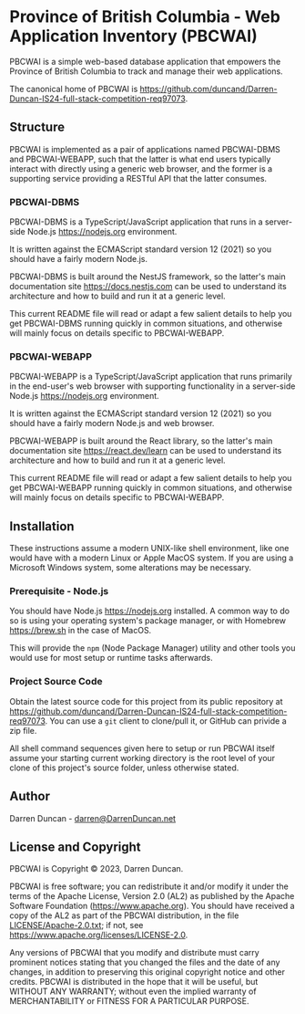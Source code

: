 # Province of British Columbia - Web Application Inventory (PBCWAI)

PBCWAI is a simple web-based database application that empowers the
Province of British Columbia to track and manage their web applications.

The canonical home of PBCWAI is
<https://github.com/duncand/Darren-Duncan-IS24-full-stack-competition-req97073>.

## Structure

PBCWAI is implemented as a pair of applications named PBCWAI-DBMS and
PBCWAI-WEBAPP, such that the latter is what end users typically interact
with directly using a generic web browser, and the former is a supporting
service providing a RESTful API that the latter consumes.

### PBCWAI-DBMS

PBCWAI-DBMS is a TypeScript/JavaScript application that runs in a
server-side Node.js <https://nodejs.org> environment.

It is written against the ECMAScript standard version 12 (2021) so you
should have a fairly modern Node.js.

PBCWAI-DBMS is built around the NestJS framework, so the latter's main
documentation site <https://docs.nestjs.com> can be used to understand its
architecture and how to build and run it at a generic level.

This current README file will read or adapt a few salient details to help
you get PBCWAI-DBMS running quickly in common situations, and otherwise
will mainly focus on details specific to PBCWAI-WEBAPP.

### PBCWAI-WEBAPP

PBCWAI-WEBAPP is a TypeScript/JavaScript application that runs primarily in
the end-user's web browser with supporting functionality in a server-side
Node.js <https://nodejs.org> environment.

It is written against the ECMAScript standard version 12 (2021) so you
should have a fairly modern Node.js and web browser.

PBCWAI-WEBAPP is built around the React library, so the latter's main
documentation site <https://react.dev/learn> can be used to understand its
architecture and how to build and run it at a generic level.

This current README file will read or adapt a few salient details to help
you get PBCWAI-WEBAPP running quickly in common situations, and otherwise
will mainly focus on details specific to PBCWAI-WEBAPP.

## Installation

These instructions assume a modern UNIX-like shell environment, like one
would have with a modern Linux or Apple MacOS system.  If you are using a
Microsoft Windows system, some alterations may be necessary.

### Prerequisite - Node.js

You should have Node.js <https://nodejs.org> installed.
A common way to do so is using your operating system's package manager,
or with Homebrew <https://brew.sh> in the case of MacOS.

This will provide the `npm` (Node Package Manager) utility and other tools
you would use for most setup or runtime tasks afterwards.

### Project Source Code

Obtain the latest source code for this project from its public repository at
<https://github.com/duncand/Darren-Duncan-IS24-full-stack-competition-req97073>.
You can use a `git` client to clone/pull it, or GitHub can privide a zip file.

All shell command sequences given here to setup or run PBCWAI itself assume
your starting current working directory is the root level of your clone of
this project's source folder, unless otherwise stated.

## Author

Darren Duncan - darren@DarrenDuncan.net

## License and Copyright

PBCWAI is Copyright © 2023, Darren Duncan.

PBCWAI is free software;
you can redistribute it and/or modify it under the terms of the Apache
License, Version 2.0 (AL2) as published by the Apache Software Foundation
(<https://www.apache.org>).  You should have received a copy of the
AL2 as part of the PBCWAI distribution, in the file
[LICENSE/Apache-2.0.txt](LICENSE/Apache-2.0.txt); if not, see
<https://www.apache.org/licenses/LICENSE-2.0>.

Any versions of PBCWAI that you modify and distribute must carry prominent
notices stating that you changed the files and the date of any changes, in
addition to preserving this original copyright notice and other credits.
PBCWAI is distributed in the hope that it will be
useful, but WITHOUT ANY WARRANTY; without even the implied warranty of
MERCHANTABILITY or FITNESS FOR A PARTICULAR PURPOSE.
